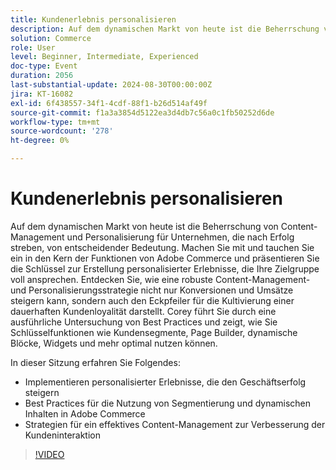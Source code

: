 ```yaml
---
title: Kundenerlebnis personalisieren
description: Auf dem dynamischen Markt von heute ist die Beherrschung von Content-Management und Personalisierung für Unternehmen, die nach Erfolg streben, von entscheidender Bedeutung. Machen Sie mit und tauchen Sie ein in den Kern der Funktionen von Adobe Commerce und präsentieren Sie die Schlüssel zur Erstellung personalisierter Erlebnisse, die Ihre Zielgruppe voll ansprechen. Entdecken Sie, wie eine robuste Content-Management- und Personalisierungsstrategie nicht nur Konversionen und Umsätze steigern kann, sondern auch den Eckpfeiler für die Kultivierung einer dauerhaften Kundenloyalität darstellt. Corey führt Sie durch eine ausführliche Untersuchung von Best Practices und zeigt, wie Sie Schlüsselfunktionen wie Kundensegmente, Page Builder, dynamische Blöcke, Widgets und mehr optimal nutzen können. In dieser Sitzung erfahren Sie, wie Sie personalisierte Erlebnisse implementieren, die die Best Practices für den Geschäftserfolg fördern. So können Sie Segmentierung und dynamische Inhalte in Adobe Commerce-Strategien für ein effektives Content-Management nutzen, um die Kundeninteraktion zu verbessern
solution: Commerce
role: User
level: Beginner, Intermediate, Experienced
doc-type: Event
duration: 2056
last-substantial-update: 2024-08-30T00:00:00Z
jira: KT-16082
exl-id: 6f438557-34f1-4cdf-88f1-b26d514af49f
source-git-commit: f1a3a3854d5122ea3d4db7c56a0c1fb50252d6de
workflow-type: tm+mt
source-wordcount: '278'
ht-degree: 0%

---
```


# Kundenerlebnis personalisieren

Auf dem dynamischen Markt von heute ist die Beherrschung von Content-Management und Personalisierung für Unternehmen, die nach Erfolg streben, von entscheidender Bedeutung. Machen Sie mit und tauchen Sie ein in den Kern der Funktionen von Adobe Commerce und präsentieren Sie die Schlüssel zur Erstellung personalisierter Erlebnisse, die Ihre Zielgruppe voll ansprechen. Entdecken Sie, wie eine robuste Content-Management- und Personalisierungsstrategie nicht nur Konversionen und Umsätze steigern kann, sondern auch den Eckpfeiler für die Kultivierung einer dauerhaften Kundenloyalität darstellt. Corey führt Sie durch eine ausführliche Untersuchung von Best Practices und zeigt, wie Sie Schlüsselfunktionen wie Kundensegmente, Page Builder, dynamische Blöcke, Widgets und mehr optimal nutzen können.

In dieser Sitzung erfahren Sie Folgendes:

* Implementieren personalisierter Erlebnisse, die den Geschäftserfolg steigern
* Best Practices für die Nutzung von Segmentierung und dynamischen Inhalten in Adobe Commerce
* Strategien für ein effektives Content-Management zur Verbesserung der Kundeninteraktion

>[!VIDEO](https://video.tv.adobe.com/v/3433146/?learn=on)
